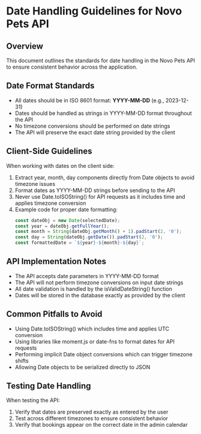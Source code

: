 # Date Handling Guidelines for Novo Pets API

## Overview
This document outlines the standards for date handling in the Novo Pets API to ensure consistent behavior across the application.

## Date Format Standards
- All dates should be in ISO 8601 format: **YYYY-MM-DD** (e.g., 2023-12-31)
- Dates should be handled as strings in YYYY-MM-DD format throughout the API
- No timezone conversions should be performed on date strings
- The API will preserve the exact date string provided by the client

## Client-Side Guidelines
When working with dates on the client side:
1. Extract year, month, day components directly from Date objects to avoid timezone issues
2. Format dates as YYYY-MM-DD strings before sending to the API
3. Never use Date.toISOString() for API requests as it includes time and applies timezone conversion
4. Example code for proper date formatting:
   ```javascript
   const dateObj = new Date(selectedDate);
   const year = dateObj.getFullYear();
   const month = String(dateObj.getMonth() + 1).padStart(2, '0');
   const day = String(dateObj.getDate()).padStart(2, '0');
   const formattedDate = `${year}-${month}-${day}`;
   ```

## API Implementation Notes
- The API accepts date parameters in YYYY-MM-DD format
- The API will not perform timezone conversions on input date strings
- All date validation is handled by the isValidDateString() function
- Dates will be stored in the database exactly as provided by the client

## Common Pitfalls to Avoid
- Using Date.toISOString() which includes time and applies UTC conversion
- Using libraries like moment.js or date-fns to format dates for API requests
- Performing implicit Date object conversions which can trigger timezone shifts
- Allowing Date objects to be serialized directly to JSON

## Testing Date Handling
When testing the API:
1. Verify that dates are preserved exactly as entered by the user
2. Test across different timezones to ensure consistent behavior
3. Verify that bookings appear on the correct date in the admin calendar 